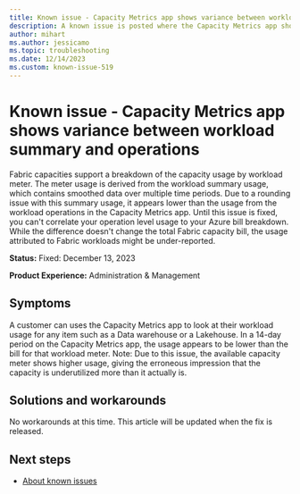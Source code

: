 ```yaml
---
title: Known issue - Capacity Metrics app shows variance between workload summary and operations
description: A known issue is posted where the Capacity Metrics app shows variance between workload summary and operations
author: mihart
ms.author: jessicamo
ms.topic: troubleshooting 
ms.date: 12/14/2023
ms.custom: known-issue-519
---
```


# Known issue - Capacity Metrics app shows variance between workload summary and operations

Fabric capacities support a breakdown of the capacity usage by workload meter. The meter usage is derived from the workload summary usage, which contains smoothed data over multiple time periods. Due to a rounding issue with this summary usage, it appears lower than the usage from the workload operations in the Capacity Metrics app. Until this issue is fixed, you can't correlate your operation level usage to your Azure bill breakdown. While the difference doesn't change the total Fabric capacity bill, the usage attributed to Fabric workloads might be under-reported.

**Status:** Fixed: December 13, 2023

**Product Experience:** Administration & Management

## Symptoms

A customer can uses the Capacity Metrics app to look at their workload usage for any item such as a Data warehouse or a Lakehouse.  In a 14-day period on the Capacity Metrics app, the usage appears to be lower than the bill for that workload meter. Note: Due to this issue, the available capacity meter shows higher usage, giving the erroneous impression that the capacity is underutilized more than it actually is.

## Solutions and workarounds

No workarounds at this time. This article will be updated when the fix is released.

## Next steps

- [About known issues](https://support.fabric.microsoft.com/known-issues)
